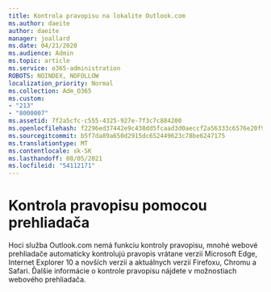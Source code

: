 ```yaml
---
title: Kontrola pravopisu na lokalite Outlook.com
ms.author: daeite
author: daeite
manager: joallard
ms.date: 04/21/2020
ms.audience: Admin
ms.topic: article
ms.service: o365-administration
ROBOTS: NOINDEX, NOFOLLOW
localization_priority: Normal
ms.collection: Adm_O365
ms.custom:
- "213"
- "8000007"
ms.assetid: 7f2a5cfc-c555-4325-927e-7f3c7c884200
ms.openlocfilehash: f2296ed37442e9c438dd5fcaad3d0aeccf2a56333c6576e20f97889be0478858
ms.sourcegitcommit: b5f7da89a650d2915dc652449623c78be6247175
ms.translationtype: MT
ms.contentlocale: sk-SK
ms.lasthandoff: 08/05/2021
ms.locfileid: "54112171"
---
```

# <a name="use-your-browser-to-check-spelling"></a>Kontrola pravopisu pomocou prehliadača

Hoci služba Outlook.com nemá funkciu kontroly pravopisu, mnohé webové prehliadače automaticky kontrolujú pravopis vrátane verzií Microsoft Edge, Internet Explorer 10 a novších verzií a aktuálnych verzií Firefoxu, Chromu a Safari. Ďalšie informácie o kontrole pravopisu nájdete v možnostiach webového prehliadača.